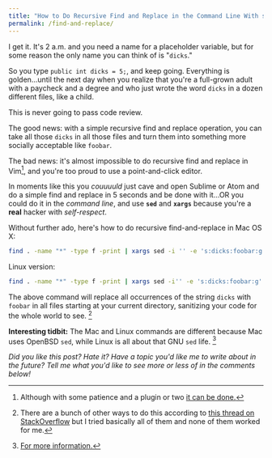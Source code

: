 ```yaml
---
title: "How to Do Recursive Find and Replace in the Command Line With sed"
permalink: /find-and-replace/
---
```


I get it. It's 2 a.m. and you need a name for a placeholder variable, but for some reason the only name you can think of is "`dicks`."

So you type `public int dicks = 5;`, and keep going. Everything is golden...until the next day when you realize that you're a full-grown adult with a paycheck and a degree and who just wrote the word `dicks` in a dozen different files, like a child.

This is never going to pass code review.

The good news: with a simple recursive find and replace operation, you can take all those `dicks` in all those files and turn them into something more socially acceptable like `foobar`. 

The bad news: it's almost impossible to do recursive find and replace in Vim[^1], and you're too proud to use a point-and-click editor.

In moments like this you *couuuuld* just cave and open Sublime or Atom and do a simple find and replace in 5 seconds and be done with it...OR you could do it in the *command line*, and use **`sed`** and **`xargs`** because you're a **real** hacker with *self-respect*.

Without further ado, here's how to do recursive find-and-replace in Mac OS X:

```bash
find . -name "*" -type f -print | xargs sed -i '' -e 's:dicks:foobar:g'
```

Linux version:

```bash
find . -name "*" -type f -print | xargs sed -i'' -e 's:dicks:foobar:g'
```

The above command will replace all occurrences of the string `dicks` with `foobar` in all files starting at your current directory, sanitizing your code for the whole world to see. [^2]

**Interesting tidbit:** The Mac and Linux commands are different because Mac uses OpenBSD `sed`, while Linux is all about that GNU `sed` life. [^3]

[^1]: Although with some patience and a plugin or two [it can be done.](https://chrisarcand.com/vims-new-cdo-command/)

[^2]: There are a bunch of other ways to do this according to [this thread on StackOverflow](https://stackoverflow.com/questions/1583219/awk-sed-how-to-do-a-recursive-find-replace-of-a-string) but I tried basically all of them and none of them worked for me.

[^3]: [For more information.](https://unix.stackexchange.com/questions/13711/differences-between-sed-on-mac-osx-and-other-standard-sed)

*Did you like this post? Hate it? Have a topic you'd like me to write about in the future? Tell me what you'd like to see more or less of in the comments below!*
